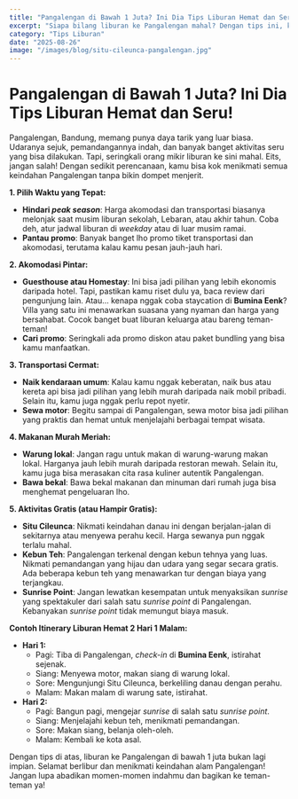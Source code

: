```yaml
---
title: "Pangalengan di Bawah 1 Juta? Ini Dia Tips Liburan Hemat dan Seru!"
excerpt: "Siapa bilang liburan ke Pangalengan mahal? Dengan tips ini, kamu bisa menikmati keindahan alamnya tanpa bikin kantong jebol. Plus, rekomendasi tempat menginap yang cozy!"
category: "Tips Liburan"
date: "2025-08-26"
image: "/images/blog/situ-cileunca-pangalengan.jpg"
---
```


# Pangalengan di Bawah 1 Juta? Ini Dia Tips Liburan Hemat dan Seru!

Pangalengan, Bandung, memang punya daya tarik yang luar biasa. Udaranya sejuk, pemandangannya indah, dan banyak banget aktivitas seru yang bisa dilakukan. Tapi, seringkali orang mikir liburan ke sini mahal. Eits, jangan salah! Dengan sedikit perencanaan, kamu bisa kok menikmati semua keindahan Pangalengan tanpa bikin dompet menjerit.

**1. Pilih Waktu yang Tepat:**

*   **Hindari *peak season***: Harga akomodasi dan transportasi biasanya melonjak saat musim liburan sekolah, Lebaran, atau akhir tahun. Coba deh, atur jadwal liburan di *weekday* atau di luar musim ramai. 
*   **Pantau promo**: Banyak banget lho promo tiket transportasi dan akomodasi, terutama kalau kamu pesan jauh-jauh hari.

**2. Akomodasi Pintar:**

*   **Guesthouse atau Homestay**: Ini bisa jadi pilihan yang lebih ekonomis daripada hotel. Tapi, pastikan kamu riset dulu ya, baca review dari pengunjung lain. Atau... kenapa nggak coba staycation di **Bumina Eenk**? Villa yang satu ini menawarkan suasana yang nyaman dan harga yang bersahabat. Cocok banget buat liburan keluarga atau bareng teman-teman!
*   **Cari promo**: Seringkali ada promo diskon atau paket bundling yang bisa kamu manfaatkan.

**3. Transportasi Cermat:**

*   **Naik kendaraan umum**: Kalau kamu nggak keberatan, naik bus atau kereta api bisa jadi pilihan yang lebih murah daripada naik mobil pribadi. Selain itu, kamu juga nggak perlu repot nyetir.
*   **Sewa motor**: Begitu sampai di Pangalengan, sewa motor bisa jadi pilihan yang praktis dan hemat untuk menjelajahi berbagai tempat wisata.

**4. Makanan Murah Meriah:**

*   **Warung lokal**: Jangan ragu untuk makan di warung-warung makan lokal. Harganya jauh lebih murah daripada restoran mewah. Selain itu, kamu juga bisa merasakan cita rasa kuliner autentik Pangalengan.
*   **Bawa bekal**: Bawa bekal makanan dan minuman dari rumah juga bisa menghemat pengeluaran lho.

**5. Aktivitas Gratis (atau Hampir Gratis):**

*   **Situ Cileunca**: Nikmati keindahan danau ini dengan berjalan-jalan di sekitarnya atau menyewa perahu kecil. Harga sewanya pun nggak terlalu mahal.
*   **Kebun Teh**: Pangalengan terkenal dengan kebun tehnya yang luas. Nikmati pemandangan yang hijau dan udara yang segar secara gratis. Ada beberapa kebun teh yang menawarkan tur dengan biaya yang terjangkau.
*   **Sunrise Point**: Jangan lewatkan kesempatan untuk menyaksikan *sunrise* yang spektakuler dari salah satu *sunrise point* di Pangalengan. Kebanyakan *sunrise point* tidak memungut biaya masuk.

**Contoh Itinerary Liburan Hemat 2 Hari 1 Malam:**

*   **Hari 1:**
    *   Pagi: Tiba di Pangalengan, *check-in* di **Bumina Eenk**, istirahat sejenak.
    *   Siang: Menyewa motor, makan siang di warung lokal.
    *   Sore: Mengunjungi Situ Cileunca, berkeliling danau dengan perahu.
    *   Malam: Makan malam di warung sate, istirahat.
*   **Hari 2:**
    *   Pagi: Bangun pagi, mengejar *sunrise* di salah satu *sunrise point*.
    *   Siang: Menjelajahi kebun teh, menikmati pemandangan.
    *   Sore: Makan siang, belanja oleh-oleh.
    *   Malam: Kembali ke kota asal.

Dengan tips di atas, liburan ke Pangalengan di bawah 1 juta bukan lagi impian. Selamat berlibur dan menikmati keindahan alam Pangalengan! Jangan lupa abadikan momen-momen indahmu dan bagikan ke teman-teman ya!
